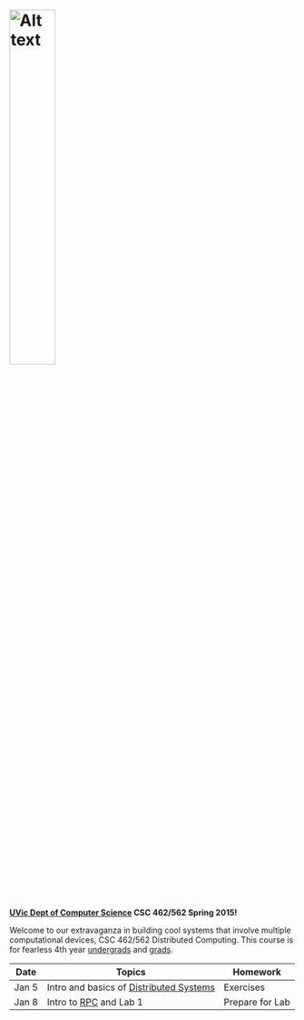 <a href="https://cloud.githubusercontent.com/assets/1288637/5566593/a64ba4bc-8ee2-11e4-8612-28191f82fdd1.png" target="_blank"><img src="https://cloud.githubusercontent.com/assets/1288637/5566593/a64ba4bc-8ee2-11e4-8612-28191f82fdd1.png" alt="Alt text" width="40%" height="40%" style="max-width:40%;"></a>
========================

<b><a href = "https://www.csc.uvic.ca/">UVic Dept of Computer Science</a>
CSC 462/562 Spring 2015!</b>

Welcome to our extravaganza in building cool systems that involve multiple computational devices, CSC 462/562 Distributed Computing.  This course is for fearless 4th year <a href = "http://courses.seng.uvic.ca/courses/2015/spring/csc/462">undergrads</a> and <a href = "http://courses.seng.uvic.ca/courses/2015/spring/csc/562">grads</a>.  

<table>
<thead>
<tr>
<th>Date</th>
<th>Topics</th>
<th>Homework</th>
</tr>
</thead>
<tbody>
<tr>
<td>Jan 5</td>
<td>Intro and basics of <a href="http://www.hpcs.cs.tsukuba.ac.jp/~tatebe/lecture/h23/dsys/dsd-tutorial.html">Distributed Systems</a>
</td>
<td>Exercises</td>
</tr>
<tr>
<td>Jan 8</td>
<td>
Intro to <a href="http://dl.acm.org/citation.cfm?id=2080.357392">RPC</a> and Lab 1
</td>
<td>Prepare for Lab</td>
</tr>
<tr>
</tbody>
</table>


